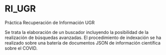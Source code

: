 # RI_UGR
Práctica Recuperación de Información UGR

Se trata la elaboración de un buscador incluyendo  la posibilidad de la realización de búsquedas avanzadas. 
El procedimiento de indexación se ha realizado sobre una batería de documentos JSON  de  información científica sobre el COVID.
